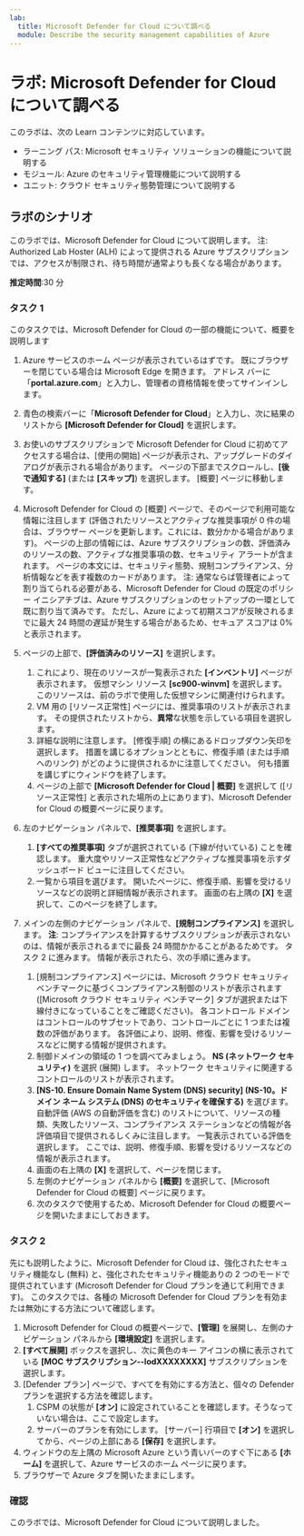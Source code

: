 ```yaml
---
lab:
  title: Microsoft Defender for Cloud について調べる
  module: Describe the security management capabilities of Azure
---
```


# ラボ: Microsoft Defender for Cloud について調べる

このラボは、次の Learn コンテンツに対応しています。

- ラーニング パス: Microsoft セキュリティ ソリューションの機能について説明する
- モジュール: Azure のセキュリティ管理機能について説明する
- ユニット: クラウド セキュリティ態勢管理について説明する

## ラボのシナリオ

このラボでは、Microsoft Defender for Cloud について説明します。  注: Authorized Lab Hoster (ALH) によって提供される Azure サブスクリプションでは、アクセスが制限され、待ち時間が通常よりも長くなる場合があります。

**推定時間**:30 分

### タスク 1

このタスクでは、Microsoft Defender for Cloud の一部の機能について、概要を説明します

1. Azure サービスのホーム ページが表示されているはずです。  既にブラウザーを閉じている場合は Microsoft Edge を開きます。 アドレス バーに「**portal.azure.com**」と入力し、管理者の資格情報を使ってサインインします。

1. 青色の検索バーに「**Microsoft Defender for Cloud**」と入力し、次に結果のリストから **[Microsoft Defender for Cloud]** を選択します。

1. お使いのサブスクリプションで Microsoft Defender for Cloud に初めてアクセスする場合は、[使用の開始] ページが表示され、アップグレードのダイアログが表示される場合があります。  ページの下部までスクロールし、**[後で通知する]** (または **[スキップ]**) を選択します。  [概要] ページに移動します。

1. Microsoft Defender for Cloud の [概要] ページで、そのページで利用可能な情報に注目します (評価されたリソースとアクティブな推奨事項が 0 件の場合は、ブラウザー ページを更新します。これには、数分かかる場合があります)。  ページの上部の情報には、Azure サブスクリプションの数、評価済みのリソースの数、アクティブな推奨事項の数、セキュリティ アラートが含まれます。  ページの本文には、セキュリティ態勢、規制コンプライアンス、分析情報などを表す複数のカードがあります。  注: 通常ならば管理者によって割り当てられる必要がある、Microsoft Defender for Cloud の既定のポリシー イニシアチブは、Azure サブスクリプションのセットアップの一環として既に割り当て済みです。 ただし、Azure によって初期スコアが反映されるまでに最大 24 時間の遅延が発生する場合があるため、セキュア スコアは 0% と表示されます。

1. ページの上部で、**[評価済みのリソース]** を選択します。 
    1. これにより、現在のリソースが一覧表示された **[インベントリ]** ページが表示されます。 仮想マシン リソース **[sc900-winvm]** を選択します。 このリソースは、前のラボで使用した仮想マシンに関連付けられます。
    1. VM 用の [リソース正常性] ページには、推奨事項のリストが表示されます。  その提供されたリストから、**異常**な状態を示している項目を選択します。
    1. 詳細な説明に注意します。  [修復手順] の横にあるドロップダウン矢印を選択します。 措置を講じるオプションとともに、修復手順 (または手順へのリンク) がどのように提供されるかに注意してください。  何も措置を講じずにウィンドウを終了します。
    1. ページの上部で **[Microsoft Defender for Cloud | 概要]** を選択して ([リソース正常性] と表示された場所の上にあります)、Microsoft Defender for Cloud の概要ページに戻ります。

1. 左のナビゲーション パネルで、**[推奨事項]** を選択します。  
    1. **[すべての推奨事項]** タブが選択されている (下線が付いている) ことを確認します。  重大度やリソース正常性などアクティブな推奨事項を示すダッシュボード ビューに注目してください。
    1. 一覧から項目を選びます。  開いたページに、修復手順、影響を受けるリソースなどの説明と詳細情報が表示されます。 画面の右上隅の **[X]** を選択して、このページを終了します。

1. メインの左側のナビゲーション パネルで、**[規制コンプライアンス]** を選択します。  **注**: コンプライアンスを計算するサブスクリプションが表示されないのは、情報が表示されるまでに最長 24 時間かかることがあるためです。 タスク 2 に進みます。  情報が表示されたら、次の手順に進みます。
    1. [規制コンプライアンス] ページには、Microsoft クラウド セキュリティ ベンチマークに基づくコンプライアンス制御のリストが表示されます ([Microsoft クラウド セキュリティ ベンチマーク] タブが選択または下線付きになっていることをご確認ください)。 各コントロール ドメインはコントロールのサブセットであり、コントロールごとに 1 つまたは複数の評価があります。 各評価により、説明、修復、影響を受けるリソースなどに関する情報が提供されます。
    1. 制御ドメインの領域の 1 つを調べてみましょう。 **NS (ネットワーク セキュリティ)** を選択 (展開) します。 ネットワーク セキュリティに関連するコントロールのリストが表示されます。
    1. **[NS-10. Ensure Domain Name System (DNS) security] (NS-10。ドメイン ネーム システム (DNS) のセキュリティを確保する)** を選びます。 自動評価 (AWS の自動評価を含む) のリストについて、リソースの種類、失敗したリソース、コンプライアンス ステーションなどの情報が各評価項目で提供されるしくみに注目します。 一覧表示されている評価を選択します。  ここでは、説明、修復手順、影響を受けるリソースなどの情報が表示されます。
    1. 画面の右上隅の **[X]** を選択して、ページを閉じます。
    1. 左側のナビゲーション パネルから **[概要]** を選択して、[Microsoft Defender for Cloud の概要] ページに戻ります。
    1. 次のタスクで使用するため、Microsoft Defender for Cloud の概要ページを開いたままにしておきます。

### タスク 2

先にも説明したように、Microsoft Defender for Cloud は、強化されたセキュリティ機能なし (無料) と、強化されたセキュリティ機能ありの 2 つのモードで提供されています (Microsoft Defender for Cloud プランを通じて利用できます)。 このタスクでは、各種の Microsoft Defender for Cloud プランを有効または無効にする方法について確認します。

1. Microsoft Defender for Cloud の概要ページで、**[管理]** を展開し、左側のナビゲーション パネルから **[環境設定]** を選択します。
1. **[すべて展開]** ボックスを選択し、次に黄色のキー アイコンの横に表示されている **[MOC サブスクリプション--lodXXXXXXXX]** サブスクリプションを選択します。
1. [Defender プラン] ページで、すべてを有効にする方法と、個々の Defender プランを選択する方法を確認します。 
    1. CSPM の状態が **[オン]** に設定されていることを確認します。そうなっていない場合は、ここで設定します。  
    1. サーバーのプランを有効にします。  [サーバー] 行項目で **[オン]** を選択してから、ページの上部にある **[保存]** を選択します。
1. ウィンドウの左上隅の Microsoft Azure という青いバーのすぐ下にある **[ホーム]** を選択して、Azure サービスのホーム ページに戻ります。
1. ブラウザーで Azure タブを開いたままにします。

### 確認

このラボでは、Microsoft Defender for Cloud について説明しました。
